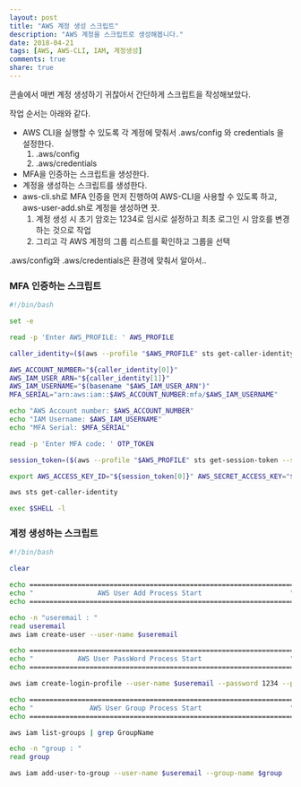 ```yaml
---
layout: post
title: "AWS 계정 생성 스크립트"
description: "AWS 계정을 스크립트로 생성해봅니다."
date: 2018-04-21
tags: [AWS, AWS-CLI, IAM, 계정생성]
comments: true
share: true
---
```


콘솔에서 매번 계정 생성하기 귀찮아서 간단하게 스크립트을 작성해보았다.

작업 순서는 아래와 같다.
* AWS CLI을 실행할 수 있도록 각 계정에 맞춰서 .aws/config 와 credentials 을 설정한다.
  1. .aws/config
  2. .aws/credentials
* MFA을 인증하는 스크립트을 생성한다.
* 계정을 생성하는 스크립트를 생성한다.
* aws-cli.sh로 MFA 인증을 먼저 진행하여 AWS-CLI을 사용할 수 있도록 하고, aws-user-add.sh로 계정을 생성하면 끗. 
  1. 계정 생성 시 초기 암호는 1234로 임시로 설정하고 최초 로그인 시 암호를 변경하는 것으로 작업
  2. 그리고 각 AWS 계정의 그룹 리스트를 확인하고 그룹을 선택

.aws/config와 .aws/credentials은 환경에 맞춰서 알아서..

### MFA 인증하는 스크립트
```sh
#!/bin/bash

set -e

read -p 'Enter AWS_PROFILE: ' AWS_PROFILE

caller_identity=($(aws --profile "$AWS_PROFILE" sts get-caller-identity --output text))

AWS_ACCOUNT_NUMBER="${caller_identity[0]}"
AWS_IAM_USER_ARN="${caller_identity[1]}"
AWS_IAM_USERNAME="$(basename "$AWS_IAM_USER_ARN")"
MFA_SERIAL="arn:aws:iam::$AWS_ACCOUNT_NUMBER:mfa/$AWS_IAM_USERNAME"

echo "AWS Account number: $AWS_ACCOUNT_NUMBER"
echo "IAM Username: $AWS_IAM_USERNAME"
echo "MFA Serial: $MFA_SERIAL"

read -p 'Enter MFA code: ' OTP_TOKEN

session_token=($(aws --profile "$AWS_PROFILE" sts get-session-token --serial-number $MFA_SERIAL --token-code $OTP_TOKEN --query 'Credentials.[AccessKeyId,SecretAccessKey,SessionToken]' --output text))

export AWS_ACCESS_KEY_ID="${session_token[0]}" AWS_SECRET_ACCESS_KEY="${session_token[1]}" AWS_SESSION_TOKEN="${session_token[2]}" AWS_PROFILE=$AWS_PROFILE

aws sts get-caller-identity

exec $SHELL -l
```


### 계정 생성하는 스크립트
```sh
#!/bin/bash

clear

echo ==================================================================
echo "                AWS User Add Process Start                      "
echo ==================================================================

echo -n "useremail : "
read useremail
aws iam create-user --user-name $useremail

echo ==================================================================
echo "           AWS User PassWord Process Start                      "
echo ==================================================================

aws iam create-login-profile --user-name $useremail --password 1234 --password-reset-required

echo ==================================================================
echo "              AWS User Group Process Start                      "
echo ==================================================================

aws iam list-groups | grep GroupName

echo -n "group : "
read group

aws iam add-user-to-group --user-name $useremail --group-name $group
```